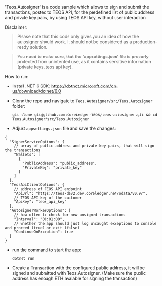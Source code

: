 'Teos.Autosigner' is a code sample which allows to sign and submit the transactions, posted to TEOS API, for the predefined list of public address and private key pairs, by using TEOS API key, without user interaction

Disclaimer:
> Please note that this code only gives you an idea of how the autosigner should work. It should not be considered as a production-ready solution.

> You need to make sure, that the 'appsettings.json' file is properly protected from unintented use, as it contains sensitive information (private keys, teos api key).

How to run:

- Install .NET 6 SDK: https://dotnet.microsoft.com/en-us/download/dotnet/6.0

- Clone the repo and navigate to `Teos.Autosigner/src/Teos.Autosigner` folder:

  ```git clone git@github.com:CoreLedger-TEOS/teos-autosigner.git && cd Teos.Autosigner/src/Teos.Autosigner```

- Adjust `appsettings.json` file and save the changes:
```json5
{
  "SignerServiceOptions": {
    // array of public address and private key pairs, that will sign the transactions
    "Wallets": [
      {
        "PublicAddress": "public_address",
        "PrivateKey": "private_key"
      }
    ]
  },
  "TeosApiClientOptions": {
    // address of TEOS API endpoint
    "ApiUrl": "https://teos-dev2.dev.coreledger.net/odata/v0.9/",
    // TEOS API key of the customer
    "ApiKey": "teos_api_key"
  },
  "AutosignerWorkerOptions": {
    // how often to check for new unsigned transactions
    "Interval": "00:01:00",
    // whether the app should just log uncaught exceptions to console and proceed (true) or exit (false)
    "ContinueOnException": true
  }
}
```

- run the command to start the app:

  ```dotnet run```

- Create a Transaction with the configured public address, it will be signed and submitted with Teos.Autosigner. (Make sure the public address has enough ETH avaiable for signing the transaction)